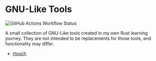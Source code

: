 # GNU-Like Tools

![GitHub Actions Workflow Status](https://img.shields.io/github/actions/workflow/status/LeeFergusson/gnu-like-tools/rust.yml)


A small collection of GNU-Like tools created in my own Rust learning journey. They are not intended to be replacements for those tools, and functionality may differ.

- [rtouch](./rtouch/README.md)
